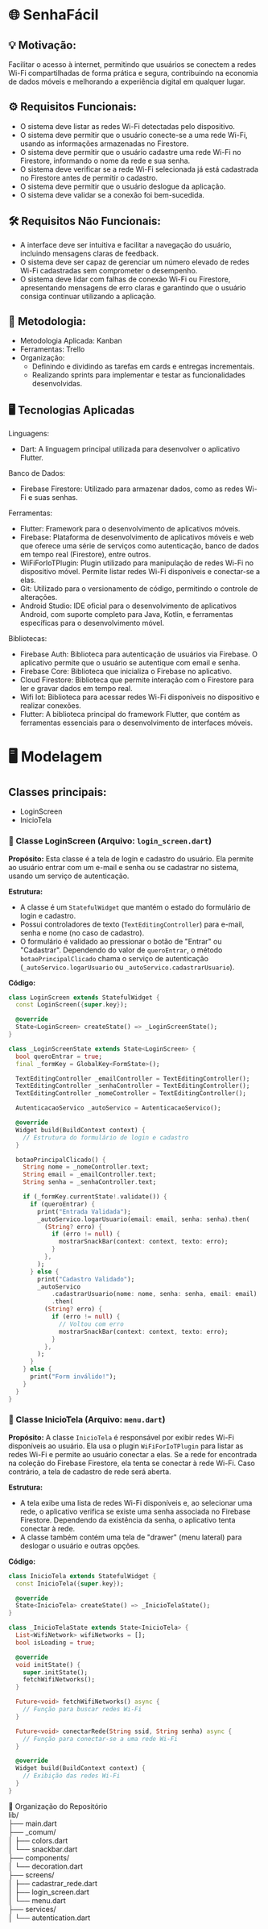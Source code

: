 # 🌐 SenhaFácil

## 💡 Motivação:
Facilitar o acesso à internet, permitindo que usuários se conectem a redes Wi-Fi compartilhadas de forma prática e segura, contribuindo na economia de dados móveis e melhorando a experiência digital em qualquer lugar.

## ⚙️ Requisitos Funcionais:

- O sistema deve listar as redes Wi-Fi detectadas pelo dispositivo.
- O sistema deve permitir que o usuário conecte-se a uma rede Wi-Fi, usando as informações armazenadas no Firestore.
- O sistema deve permitir que o usuário cadastre uma rede Wi-Fi no Firestore, informando o nome da rede e sua senha.
- O sistema deve verificar se a rede Wi-Fi selecionada já está cadastrada no Firestore antes de permitir o cadastro.
- O sistema deve permitir que o usuário deslogue da aplicação.
- O sistema deve validar se a conexão foi bem-sucedida.

## 🛠️ Requisitos Não Funcionais:

- A interface deve ser intuitiva e facilitar a navegação do usuário, incluindo mensagens claras de feedback.
- O sistema deve ser capaz de gerenciar um número elevado de redes Wi-Fi cadastradas sem comprometer o desempenho.
- O sistema deve lidar com falhas de conexão Wi-Fi ou Firestore, apresentando mensagens de erro claras e garantindo que o usuário consiga continuar utilizando a aplicação.

## 📝 Metodologia:

- Metodologia Aplicada: Kanban
- Ferramentas: Trello
- Organização:
   - Definindo e dividindo as tarefas em cards e entregas incrementais.
   - Realizando sprints para implementar e testar as funcionalidades desenvolvidas.

## 🖥️ Tecnologias Aplicadas

Linguagens:
- Dart: A linguagem principal utilizada para desenvolver o aplicativo Flutter.

Banco de Dados:
- Firebase Firestore: Utilizado para armazenar dados, como as redes Wi-Fi e suas senhas.

Ferramentas:
- Flutter: Framework para o desenvolvimento de aplicativos móveis.
- Firebase: Plataforma de desenvolvimento de aplicativos móveis e web que oferece uma série de serviços como autenticação, banco de dados em tempo real (Firestore), entre outros.
- WiFiForIoTPlugin: Plugin utilizado para manipulação de redes Wi-Fi no dispositivo móvel. Permite listar redes Wi-Fi disponíveis e conectar-se a elas.
- Git: Utilizado para o versionamento de código, permitindo o controle de alterações.
- Android Studio: IDE oficial para o desenvolvimento de aplicativos Android, com suporte completo para Java, Kotlin, e ferramentas específicas para o desenvolvimento móvel.

Bibliotecas:
- Firebase Auth: Biblioteca para autenticação de usuários via Firebase. O aplicativo permite que o usuário se autentique com email e senha.
- Firebase Core: Biblioteca que inicializa o Firebase no aplicativo.
- Cloud Firestore: Biblioteca que permite interação com o Firestore para ler e gravar dados em tempo real.
- Wifi Iot: Biblioteca para acessar redes Wi-Fi disponíveis no dispositivo e realizar conexões.
- Flutter: A biblioteca principal do framework Flutter, que contém as ferramentas essenciais para o desenvolvimento de interfaces móveis.

# 🖥️ Modelagem

## Classes principais:
- LoginScreen
- InicioTela

### 📱 Classe LoginScreen (Arquivo: `login_screen.dart`)

**Propósito:** Esta classe é a tela de login e cadastro do usuário. Ela permite ao usuário entrar com um e-mail e senha ou se cadastrar no sistema, usando um serviço de autenticação.

**Estrutura:**
- A classe é um `StatefulWidget` que mantém o estado do formulário de login e cadastro.
- Possui controladores de texto (`TextEditingController`) para e-mail, senha e nome (no caso de cadastro).
- O formulário é validado ao pressionar o botão de "Entrar" ou "Cadastrar". Dependendo do valor de `queroEntrar`, o método `botaoPrincipalClicado` chama o serviço de autenticação (`_autoServico.logarUsuario` ou `_autoServico.cadastrarUsuario`).

**Código:**
```dart
class LoginScreen extends StatefulWidget {
  const LoginScreen({super.key});

  @override
  State<LoginScreen> createState() => _LoginScreenState();
}

class _LoginScreenState extends State<LoginScreen> {
  bool queroEntrar = true;
  final _formKey = GlobalKey<FormState>();

  TextEditingController _emailController = TextEditingController();
  TextEditingController _senhaController = TextEditingController();
  TextEditingController _nomeController = TextEditingController();

  AutenticacaoServico _autoServico = AutenticacaoServico();

  @override
  Widget build(BuildContext context) {
    // Estrutura do formulário de login e cadastro
  }

  botaoPrincipalClicado() {
    String nome = _nomeController.text;
    String email = _emailController.text;
    String senha = _senhaController.text;

    if (_formKey.currentState!.validate()) {
      if (queroEntrar) {
        print("Entrada Validada");
        _autoServico.logarUsuario(email: email, senha: senha).then(
          (String? erro) {
            if (erro != null) {
              mostrarSnackBar(context: context, texto: erro);
            }
          },
        );
      } else {
        print("Cadastro Validado");
        _autoServico
            .cadastrarUsuario(nome: nome, senha: senha, email: email)
            .then(
          (String? erro) {
            if (erro != null) {
              // Voltou com erro
              mostrarSnackBar(context: context, texto: erro);
            }
          },
        );
      }
    } else {
      print("Form inválido!");
    }
  }
}
```

### 📱 Classe InicioTela (Arquivo: `menu.dart`)

**Propósito:** A classe `InicioTela` é responsável por exibir redes Wi-Fi disponíveis ao usuário. Ela usa o plugin `WiFiForIoTPlugin` para listar as redes Wi-Fi e permite ao usuário conectar a elas. Se a rede for encontrada na coleção do Firebase Firestore, ela tenta se conectar à rede Wi-Fi. Caso contrário, a tela de cadastro de rede será aberta.

**Estrutura:**
- A tela exibe uma lista de redes Wi-Fi disponíveis e, ao selecionar uma rede, o aplicativo verifica se existe uma senha associada no Firebase Firestore. Dependendo da existência da senha, o aplicativo tenta conectar à rede.
- A classe também contém uma tela de "drawer" (menu lateral) para deslogar o usuário e outras opções.

**Código:**
```dart
class InicioTela extends StatefulWidget {
  const InicioTela({super.key});

  @override
  State<InicioTela> createState() => _InicioTelaState();
}

class _InicioTelaState extends State<InicioTela> {
  List<WifiNetwork> wifiNetworks = [];
  bool isLoading = true;

  @override
  void initState() {
    super.initState();
    fetchWifiNetworks();
  }

  Future<void> fetchWifiNetworks() async {
    // Função para buscar redes Wi-Fi
  }

  Future<void> conectarRede(String ssid, String senha) async {
    // Função para conectar-se a uma rede Wi-Fi
  }

  @override
  Widget build(BuildContext context) {
    // Exibição das redes Wi-Fi
  }
}
```
📂 Organização do Repositório  
lib/  
├── main.dart  
├── _comum/  
│   ├── colors.dart  
│   └── snackbar.dart  
├── components/  
│   └── decoration.dart  
├── screens/  
│   ├── cadastrar_rede.dart  
│   ├── login_screen.dart  
│   └── menu.dart  
├── services/  
│   └── autentication.dart  

